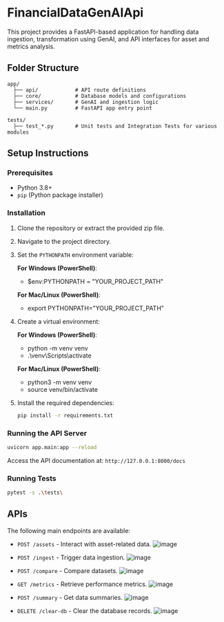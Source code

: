 # FinancialDataGenAIApi

This project provides a FastAPI-based application for handling data ingestion, transformation using GenAI, and API interfaces for asset and metrics analysis.

## Folder Structure

```
app/
  ├── api/            # API route definitions
  ├── core/           # Database models and configurations
  ├── services/       # GenAI and ingestion logic
  └── main.py         # FastAPI app entry point

tests/
  ├── test_*.py       # Unit tests and Integration Tests for various modules
```

## Setup Instructions

### Prerequisites

- Python 3.8+
- `pip` (Python package installer)

### Installation

1. Clone the repository or extract the provided zip file.
2. Navigate to the project directory.

3. Set the `PYTHONPATH` environment variable:

   **For Windows (PowerShell)**:
   - $env:PYTHONPATH = "YOUR_PROJECT_PATH"

    **For Mac/Linux (PowerShell)**:
   - export PYTHONPATH="YOUR_PROJECT_PATH"

4. Create a virtual environment:

   **For Windows (PowerShell)**:
   - python -m venv venv
   - .\venv\Scripts\activate

    **For Mac/Linux (PowerShell)**:
    - python3 -m venv venv
    - source venv/bin/activate


5. Install the required dependencies:

   ```bash
   pip install -r requirements.txt
   ```

### Running the API Server

```bash
uvicorn app.main:app --reload
```

Access the API documentation at: `http://127.0.0.1:8000/docs`

### Running Tests

```bash
pytest -s .\tests\
```

## APIs

The following main endpoints are available:

- `POST /assets` - Interact with asset-related data.
  ![image](https://github.com/user-attachments/assets/75e3db11-1c8c-44fa-b636-f907b5d99284)

- `POST /ingest` - Trigger data ingestion.
   ![image](https://github.com/user-attachments/assets/0777ef41-efa8-444e-b717-698ec661b514)

- `POST /compare` - Compare datasets.
  ![image](https://github.com/user-attachments/assets/9691d955-2e37-4ece-b152-4d54b0a6c1b6)

- `GET /metrics` - Retrieve performance metrics.
 ![image](https://github.com/user-attachments/assets/f7cd31e4-1273-4f04-bc86-23e4a056088e)

- `POST /summary` - Get data summaries.
  ![image](https://github.com/user-attachments/assets/533c191c-4241-4aa0-b3d4-b756a60add08)

- `DELETE /clear-db` - Clear the database records.
  ![image](https://github.com/user-attachments/assets/52bc2010-a180-4239-9c88-c1425b9b9616)

